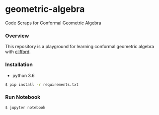 # geometric-algebra
Code Scraps for Conformal Geometric Algebra

### Overview

This repository is a playground for learning conformal geometric algebra with [clifford](https://github.com/pygae/clifford).

### Installation

- python 3.6

```bash
$ pip install -r requirements.txt
```

### Run Notebook

```bash
$ jupyter notebook
```